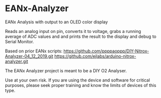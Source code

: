 # EANx-Analyzer
  EANx Analysis with output to an OLED color display

  Reads an analog input on pin, converts it to voltage, grabs a running average of ADC values and and prints the result to the display and debug to Serial Monitor.

  Based on prior EANx scripts: 
  https://github.com/ppppaoppp/DIY-Nitrox-Analyzer-04_12_2019.git
  https://github.com/ejlabs/arduino-nitrox-analyzer.git
 
 The EANx Analyzer project is meant to be a DIY O2 Analyser.  
 
 Use at your own risk.  If you are using the device and software for critical purposes, please seek proper training and know the limits of devices of this type. 
